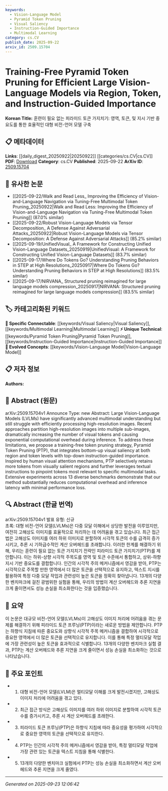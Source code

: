 ```yaml
---
keywords:
  - Vision-Language Model
  - Pyramid Token Pruning
  - Visual Saliency
  - Instruction-Guided Importance
  - Multimodal Learning
category: cs.CV
publish_date: 2025-09-22
arxiv_id: 2509.15704
---
```


<!-- KEYWORD_LINKING_METADATA:
{
  "processed_timestamp": "2025-09-23T12:06:42.051309",
  "vocabulary_version": "1.0",
  "selected_keywords": [
    "Vision-Language Model",
    "Pyramid Token Pruning",
    "Visual Saliency",
    "Instruction-Guided Importance",
    "Multimodal Learning"
  ],
  "rejected_keywords": [],
  "similarity_scores": {
    "Vision-Language Model": 0.85,
    "Pyramid Token Pruning": 0.78,
    "Visual Saliency": 0.72,
    "Instruction-Guided Importance": 0.7,
    "Multimodal Learning": 0.77
  },
  "extraction_method": "AI_prompt_based",
  "budget_applied": true,
  "candidates_json": {
    "candidates": [
      {
        "surface": "Vision-Language Models",
        "canonical": "Vision-Language Model",
        "aliases": [
          "LVLMs"
        ],
        "category": "evolved_concepts",
        "rationale": "This term is crucial for linking advancements in multimodal understanding and is a trending concept.",
        "novelty_score": 0.45,
        "connectivity_score": 0.88,
        "specificity_score": 0.82,
        "link_intent_score": 0.85
      },
      {
        "surface": "Pyramid Token Pruning",
        "canonical": "Pyramid Token Pruning",
        "aliases": [
          "PTP"
        ],
        "category": "unique_technical",
        "rationale": "This is a novel method introduced in the paper, essential for understanding the proposed approach.",
        "novelty_score": 0.92,
        "connectivity_score": 0.65,
        "specificity_score": 0.9,
        "link_intent_score": 0.78
      },
      {
        "surface": "Visual Saliency",
        "canonical": "Visual Saliency",
        "aliases": [],
        "category": "specific_connectable",
        "rationale": "Key concept for understanding the bottom-up approach in the pruning strategy.",
        "novelty_score": 0.55,
        "connectivity_score": 0.75,
        "specificity_score": 0.7,
        "link_intent_score": 0.72
      },
      {
        "surface": "Instruction-Guided Importance",
        "canonical": "Instruction-Guided Importance",
        "aliases": [],
        "category": "unique_technical",
        "rationale": "This term highlights the top-down approach and is specific to the paper's methodology.",
        "novelty_score": 0.78,
        "connectivity_score": 0.6,
        "specificity_score": 0.85,
        "link_intent_score": 0.7
      },
      {
        "surface": "Multimodal Tasks",
        "canonical": "Multimodal Learning",
        "aliases": [],
        "category": "specific_connectable",
        "rationale": "Essential for linking the application of the proposed method across different tasks.",
        "novelty_score": 0.5,
        "connectivity_score": 0.8,
        "specificity_score": 0.75,
        "link_intent_score": 0.77
      }
    ],
    "ban_list_suggestions": [
      "method",
      "experiment",
      "performance"
    ]
  },
  "decisions": [
    {
      "candidate_surface": "Vision-Language Models",
      "resolved_canonical": "Vision-Language Model",
      "decision": "linked",
      "scores": {
        "novelty": 0.45,
        "connectivity": 0.88,
        "specificity": 0.82,
        "link_intent": 0.85
      }
    },
    {
      "candidate_surface": "Pyramid Token Pruning",
      "resolved_canonical": "Pyramid Token Pruning",
      "decision": "linked",
      "scores": {
        "novelty": 0.92,
        "connectivity": 0.65,
        "specificity": 0.9,
        "link_intent": 0.78
      }
    },
    {
      "candidate_surface": "Visual Saliency",
      "resolved_canonical": "Visual Saliency",
      "decision": "linked",
      "scores": {
        "novelty": 0.55,
        "connectivity": 0.75,
        "specificity": 0.7,
        "link_intent": 0.72
      }
    },
    {
      "candidate_surface": "Instruction-Guided Importance",
      "resolved_canonical": "Instruction-Guided Importance",
      "decision": "linked",
      "scores": {
        "novelty": 0.78,
        "connectivity": 0.6,
        "specificity": 0.85,
        "link_intent": 0.7
      }
    },
    {
      "candidate_surface": "Multimodal Tasks",
      "resolved_canonical": "Multimodal Learning",
      "decision": "linked",
      "scores": {
        "novelty": 0.5,
        "connectivity": 0.8,
        "specificity": 0.75,
        "link_intent": 0.77
      }
    }
  ]
}
-->

# Training-Free Pyramid Token Pruning for Efficient Large Vision-Language Models via Region, Token, and Instruction-Guided Importance

**Korean Title:** 훈련이 필요 없는 피라미드 토큰 가지치기: 영역, 토큰, 및 지시 기반 중요도를 통한 효율적인 대형 비전-언어 모델 구축

## 📋 메타데이터

**Links**: [[daily_digest_20250922|20250922]] [[categories/cs.CV|cs.CV]]
**PDF**: [Download](https://arxiv.org/pdf/2509.15704.pdf)
**Category**: cs.CV
**Published**: 2025-09-22
**ArXiv ID**: [2509.15704](https://arxiv.org/abs/2509.15704)

## 🔗 유사한 논문
- [[2025-09-22/Walk and Read Less_ Improving the Efficiency of Vision-and-Language Navigation via Tuning-Free Multimodal Token Pruning_20250922|Walk and Read Less: Improving the Efficiency of Vision-and-Language Navigation via Tuning-Free Multimodal Token Pruning]] (87.0% similar)
- [[2025-09-22/Robust Vision-Language Models via Tensor Decomposition_ A Defense Against Adversarial Attacks_20250922|Robust Vision-Language Models via Tensor Decomposition: A Defense Against Adversarial Attacks]] (85.2% similar)
- [[2025-09-19/UnifiedVisual_ A Framework for Constructing Unified Vision-Language Datasets_20250919|UnifiedVisual: A Framework for Constructing Unified Vision-Language Datasets]] (83.7% similar)
- [[2025-09-17/Where Do Tokens Go? Understanding Pruning Behaviors in STEP at High Resolutions_20250917|Where Do Tokens Go? Understanding Pruning Behaviors in STEP at High Resolutions]] (83.5% similar)
- [[2025-09-17/NIRVANA_ Structured pruning reimagined for large language models compression_20250917|NIRVANA: Structured pruning reimagined for large language models compression]] (83.5% similar)

## 🏷️ 카테고리화된 키워드
**🔗 Specific Connectable**: [[keywords/Visual Saliency|Visual Saliency]], [[keywords/Multimodal Learning|Multimodal Learning]]
**⚡ Unique Technical**: [[keywords/Pyramid Token Pruning|Pyramid Token Pruning]], [[keywords/Instruction-Guided Importance|Instruction-Guided Importance]]
**🚀 Evolved Concepts**: [[keywords/Vision-Language Model|Vision-Language Model]]

## 📋 저자 정보

**Authors:** 

## 📄 Abstract (원문)

arXiv:2509.15704v1 Announce Type: new 
Abstract: Large Vision-Language Models (LVLMs) have significantly advanced multimodal understanding but still struggle with efficiently processing high-resolution images. Recent approaches partition high-resolution images into multiple sub-images, dramatically increasing the number of visual tokens and causing exponential computational overhead during inference. To address these limitations, we propose a training-free token pruning strategy, Pyramid Token Pruning (PTP), that integrates bottom-up visual saliency at both region and token levels with top-down instruction-guided importance. Inspired by human visual attention mechanisms, PTP selectively retains more tokens from visually salient regions and further leverages textual instructions to pinpoint tokens most relevant to specific multimodal tasks. Extensive experiments across 13 diverse benchmarks demonstrate that our method substantially reduces computational overhead and inference latency with minimal performance loss.

## 🔍 Abstract (한글 번역)

arXiv:2509.15704v1 발표 유형: 신규  
초록: 대형 비전-언어 모델(LVLMs)은 다중 모달 이해에서 상당한 발전을 이루었지만, 여전히 고해상도 이미지를 효율적으로 처리하는 데 어려움을 겪고 있습니다. 최근 접근법은 고해상도 이미지를 여러 하위 이미지로 분할하여 시각적 토큰의 수를 급격히 증가시키고, 추론 시 기하급수적인 계산 오버헤드를 초래합니다. 이러한 한계를 해결하기 위해, 우리는 훈련이 필요 없는 토큰 가지치기 전략인 피라미드 토큰 가지치기(PTP)를 제안합니다. 이는 하위-상향 시각적 주목도를 영역 및 토큰 수준에서 통합하고, 상위-하향 지시 기반 중요도를 결합합니다. 인간의 시각적 주의 메커니즘에서 영감을 받아, PTP는 시각적으로 주목할 만한 영역에서 더 많은 토큰을 선택적으로 유지하고, 텍스트 지시를 활용하여 특정 다중 모달 작업과 관련성이 높은 토큰을 정확히 찾아냅니다. 13개의 다양한 벤치마크에 걸친 광범위한 실험을 통해, 우리의 방법이 계산 오버헤드와 추론 지연을 크게 줄이면서도 성능 손실을 최소화한다는 것을 입증했습니다.

## 📝 요약

이 논문은 대규모 비전-언어 모델(LVLMs)이 고해상도 이미지 처리에 어려움을 겪는 문제를 해결하기 위해 피라미드 토큰 프루닝(PTP)이라는 새로운 방법을 제안합니다. PTP는 하향식 지침에 따른 중요도와 상향식 시각적 주목 메커니즘을 결합하여 시각적으로 중요한 영역에서 더 많은 토큰을 선택적으로 유지합니다. 이를 통해 특정 멀티모달 작업에 가장 관련성이 높은 토큰을 효과적으로 식별합니다. 13개의 다양한 벤치마크 실험 결과, PTP는 계산 오버헤드와 추론 지연을 크게 줄이면서 성능 손실을 최소화하는 것으로 나타났습니다.

## 🎯 주요 포인트

- 1. 대형 비전-언어 모델(LVLM)은 멀티모달 이해를 크게 발전시켰지만, 고해상도 이미지 처리에 어려움을 겪고 있다.
- 2. 최근 접근 방식은 고해상도 이미지를 여러 하위 이미지로 분할하여 시각적 토큰 수를 증가시키고, 추론 시 계산 오버헤드를 초래한다.
- 3. 피라미드 토큰 프루닝(PTP)은 하향식 지침에 따라 중요성을 평가하여 시각적으로 중요한 영역의 토큰을 선택적으로 유지한다.
- 4. PTP는 인간의 시각적 주의 메커니즘에서 영감을 받아, 특정 멀티모달 작업에 가장 관련 있는 토큰을 텍스트 지침을 통해 식별한다.
- 5. 13개의 다양한 벤치마크 실험에서 PTP는 성능 손실을 최소화하면서 계산 오버헤드와 추론 지연을 크게 줄였다.


---

*Generated on 2025-09-23 12:06:42*